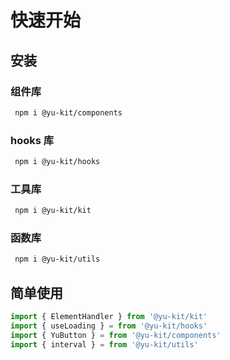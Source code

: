 # 快速开始

## 安装

### 组件库

```bash
 npm i @yu-kit/components
```

### hooks 库

```bash
 npm i @yu-kit/hooks
```

### 工具库

```bash
 npm i @yu-kit/kit
```

### 函数库

```bash
 npm i @yu-kit/utils
```

## 简单使用

```ts
import { ElementHandler } from '@yu-kit/kit'
import { useLoading } = from '@yu-kit/hooks'
import { YuButton } = from '@yu-kit/components'
import { interval } = from '@yu-kit/utils'
```
